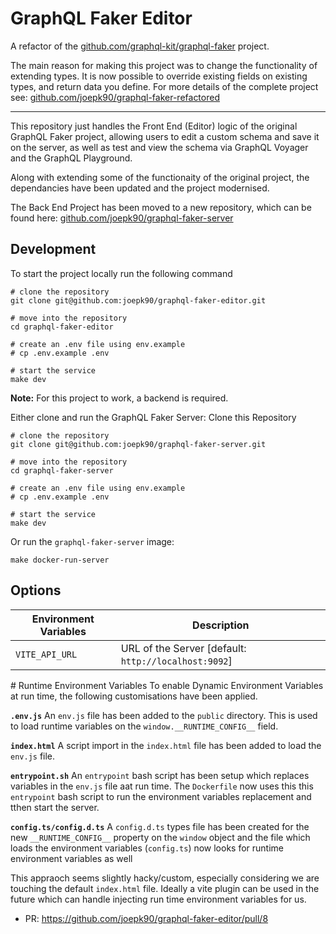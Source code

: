 # GraphQL Faker Editor

A refactor of the [github.com/graphql-kit/graphql-faker](https://github.com/graphql-kit/graphql-faker) project.

The main reason for making this project was to change the functionality of extending types. It is now possible to override existing fields on existing types, and return data you define. For more details of the complete project see:
[github.com/joepk90/graphql-faker-refactored](https://github.com/joepk90/graphql-faker-refactored)

---

This repository just handles the Front End (Editor) logic of the original GraphQL Faker project, allowing users to edit a custom schema and save it on the server, as well as test and view the schema via GraphQL Voyager and the GraphQL Playground.

Along with extending some of the functionaity of the original project, the dependancies have been updated and the project modernised.

The Back End Project has been moved to a new repository, which can be found here:
[github.com/joepk90/graphql-faker-server](https://github.com/joepk90/graphql-faker-server) 


## Development

To start the project locally run the following command
```
# clone the repository
git clone git@github.com:joepk90/graphql-faker-editor.git

# move into the repository
cd graphql-faker-editor

# create an .env file using env.example
# cp .env.example .env

# start the service
make dev
```

<b>Note:</b>
For this project to work, a backend is required.

Either clone and run the GraphQL Faker Server:
Clone this Repository
```
# clone the repository
git clone git@github.com:joepk90/graphql-faker-server.git

# move into the repository
cd graphql-faker-server

# create an .env file using env.example
# cp .env.example .env

# start the service
make dev
```

Or run the `graphql-faker-server` image:
```
make docker-run-server
```

## Options
| Environment Variables          | Description                                                                 |
|-------------------------------|----------------------------------------------------------------------------|
| `VITE_API_URL`                | URL of the Server [default: `http://localhost:9092`]                       |



# Runtime Environment Variables
To enable Dynamic Environment Variables at run time, the following customisations have been applied.

**`.env.js`**
An `env.js` file has been added to the `public` directory. This is used to load runtime variables on the `window.__RUNTIME_CONFIG__` field.

**`index.html`**
A script import in the `index.html` file has been added to load the `env.js` file.

**`entrypoint.sh`**
An `entrypoint` bash script has been setup which replaces variables in the `env.js` file aat run time. The `Dockerfile` now uses this this `entrypoint`  bash script to run the environment variables replacement and tthen start the server.

**`config.ts/config.d.ts`**
A `config.d.ts` types file has been created for the new `__RUNTIME_CONFIG__` property on the `window` object and the file which loads the environment variables (`config.ts`) now looks for runtime environment variables as well 


This appraoch seems slightly hacky/custom, especially considering we are touching the default `index.html` file. Ideally a vite plugin can be used in the future which can handle injecting run time environment variables for us.

- PR: https://github.com/joepk90/graphql-faker-editor/pull/8
